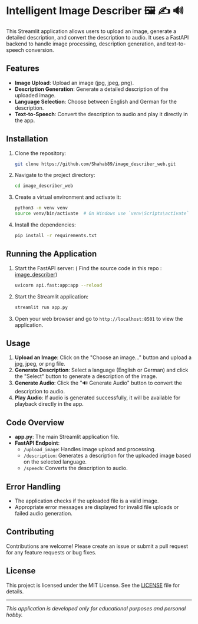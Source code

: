 # Intelligent Image Describer 🖼️ ✍️ 🔊

This Streamlit application allows users to upload an image, generate a detailed description, and convert the description to audio. It uses a FastAPI backend to handle image processing, description generation, and text-to-speech conversion.

## Features

- **Image Upload**: Upload an image (jpg, jpeg, png).
- **Description Generation**: Generate a detailed description of the uploaded image.
- **Language Selection**: Choose between English and German for the description.
- **Text-to-Speech**: Convert the description to audio and play it directly in the app.

## Installation

1. Clone the repository:
    ```sh
    git clone https://github.com/Shahab89/image_describer_web.git
    ```

2. Navigate to the project directory:
    ```sh
    cd image_describer_web
    ```

3. Create a virtual environment and activate it:
    ```sh
    python3 -m venv venv
    source venv/bin/activate  # On Windows use `venv\Scripts\activate`
    ```

4. Install the dependencies:
    ```sh
    pip install -r requirements.txt
    ```

## Running the Application

1. Start the FastAPI server: ( Find the source code in this repo : [image_describer](https://github.com/Shahab89/image_describer.git))
    ```sh
    uvicorn api.fast:app:app --reload
    ```

2. Start the Streamlit application:
    ```sh
    streamlit run app.py
    ```

3. Open your web browser and go to `http://localhost:8501` to view the application.

## Usage

1. **Upload an Image**: Click on the "Choose an image..." button and upload a jpg, jpeg, or png file.
2. **Generate Description**: Select a language (English or German) and click the "Select" button to generate a description of the image.
3. **Generate Audio**: Click the "🔊 Generate Audio" button to convert the description to audio.
4. **Play Audio**: If audio is generated successfully, it will be available for playback directly in the app.

## Code Overview

- **app.py**: The main Streamlit application file.
- **FastAPI Endpoint**:
    - `/upload_image`: Handles image upload and processing.
    - `/description`: Generates a description for the uploaded image based on the selected language.
    - `/speech`: Converts the description to audio.

## Error Handling

- The application checks if the uploaded file is a valid image.
- Appropriate error messages are displayed for invalid file uploads or failed audio generation.

## Contributing

Contributions are welcome! Please create an issue or submit a pull request for any feature requests or bug fixes.

## License

This project is licensed under the MIT License. See the [LICENSE](LICENSE) file for details.

---

*This application is developed only for educational purposes and personal hobby.*
